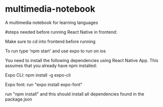# multimedia-notebook
A multimedia notebook for learning languages


#steps needed before running React Native in frontend:

Make sure to cd into frontend before running

To run type 'npm start' and use expo to run on ios 


You need to install the following dependencies using React Native App. This assumes that you already have npm installed:

Expo CLI: npm install -g expo-cli

Expo font: run "expo install expo-font"

run "npm install" and this should install all dependencies found in the package.json 
